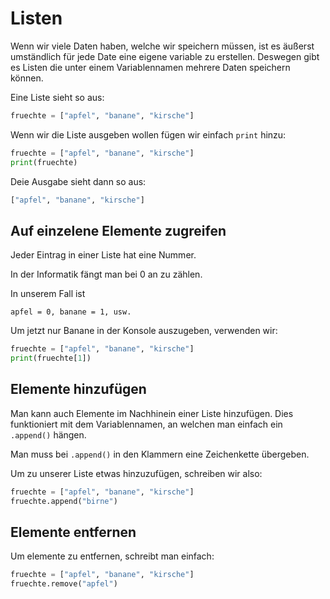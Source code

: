 # Listen

Wenn wir viele Daten haben, welche wir speichern müssen, ist es äußerst umständlich für jede Date eine eigene
variable zu erstellen. Deswegen gibt es Listen die unter einem Variablennamen mehrere Daten speichern können.

Eine Liste sieht so aus:
```python
fruechte = ["apfel", "banane", "kirsche"]
```

Wenn wir die Liste ausgeben wollen fügen wir einfach `print` hinzu:
```python
fruechte = ["apfel", "banane", "kirsche"]
print(fruechte)
```
Deie Ausgabe sieht dann so aus:
```cmd
["apfel", "banane", "kirsche"]
```

## Auf einzelene Elemente zugreifen

Jeder Eintrag in einer Liste hat eine Nummer. 

In der Informatik fängt man bei 0 an zu zählen.

In unserem Fall ist
```info
apfel = 0, banane = 1, usw.
```
Um jetzt nur Banane in der Konsole auszugeben, verwenden wir:
```python
fruechte = ["apfel", "banane", "kirsche"]
print(fruechte[1])
```

## Elemente hinzufügen

Man kann auch Elemente im Nachhinein einer Liste hinzufügen. Dies funktioniert mit dem Variablennamen, an welchen man
einfach ein `.append()` hängen. 

Man muss bei `.append()` in den Klammern eine Zeichenkette übergeben.

Um zu unserer Liste etwas hinzuzufügen, schreiben wir also:
```python
fruechte = ["apfel", "banane", "kirsche"]
fruechte.append("birne")
```

## Elemente entfernen

Um elemente zu entfernen, schreibt man einfach:
```python
fruechte = ["apfel", "banane", "kirsche"]
fruechte.remove("apfel")
```